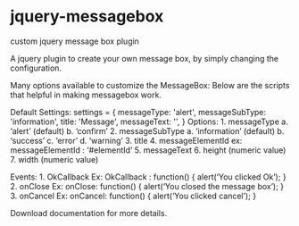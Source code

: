 jquery-messagebox
=================

custom jquery message box plugin


A jquery plugin to create your own message box, by simply changing the configuration.

Many options available to customize the MessageBox: Below are the scripts that helpful in making messagebox work.


 Default Settings:
	settings = {
	  messageType: 'alert',
	  messageSubType: 'information',
	  title: 'Message',
	  messageText: '',
	}
 Options:
	1.  messageType
		a.  ‘alert’ (default)
		b.  ‘confirm’ 
	2.  messageSubType
		a.  ‘information’ (default)
		b.  ‘success’
		c.  ‘error’
		d.  ‘warning’
	3.  title
	4.  messageElementId
		ex: messageElementId : ‘#elementId’
	5.  messageText
	6.  height (numeric value)
	7.  width (numeric value)

 Events:
	1.  OkCallback
		Ex:
		OkCallback : function() {
			  alert(‘You clicked Ok’);
		}
	2.  onClose
		Ex:
		onClose: function() {
			alert(‘You closed the message box’);
		}
	3.  onCancel
		Ex:
		onCancel: function() {
			alert(‘You clicked cancel’);
		}
		
Download documentation for more details.